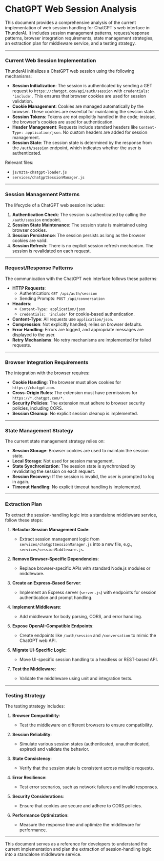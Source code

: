 # ChatGPT Web Session Analysis

This document provides a comprehensive analysis of the current implementation of web session handling for ChatGPT's web interface in ThunderAI. It includes session management patterns, request/response patterns, browser integration requirements, state management strategies, an extraction plan for middleware service, and a testing strategy.

---

### Current Web Session Implementation

ThunderAI initializes a ChatGPT web session using the following mechanisms:

- **Session Initialization**: The session is authenticated by sending a GET request to `https://chatgpt.com/api/auth/session` with `credentials: 'include'`. This ensures that browser cookies are used for session validation.
- **Cookie Management**: Cookies are managed automatically by the browser. These cookies are essential for maintaining the session state.
- **Session Tokens**: Tokens are not explicitly handled in the code; instead, the browser's cookies are used for authentication.
- **Header Management**: Requests include standard headers like `Content-Type: application/json`. No custom headers are added for session management.
- **Session State**: The session state is determined by the response from the `/auth/session` endpoint, which indicates whether the user is authenticated.

Relevant files:
- `js/mzta-chatgpt-loader.js`
- `services/chatgptSessionManager.js`

---

### Session Management Patterns

The lifecycle of a ChatGPT web session includes:
1. **Authentication Check**: The session is authenticated by calling the `/auth/session` endpoint.
2. **Session State Maintenance**: The session state is maintained using browser cookies.
3. **Session Persistence**: The session persists as long as the browser cookies are valid.
4. **Session Refresh**: There is no explicit session refresh mechanism. The session is revalidated on each request.

---

### Request/Response Patterns

The communication with the ChatGPT web interface follows these patterns:
- **HTTP Requests**:
  - Authentication: `GET /api/auth/session`
  - Sending Prompts: `POST /api/conversation`
- **Headers**:
  - `Content-Type: application/json`
  - `credentials: 'include'` for cookie-based authentication.
- **Content-Type**: All requests use `application/json`.
- **Compression**: Not explicitly handled; relies on browser defaults.
- **Error Handling**: Errors are logged, and appropriate messages are displayed to the user.
- **Retry Mechanisms**: No retry mechanisms are implemented for failed requests.

---

### Browser Integration Requirements

The integration with the browser requires:
- **Cookie Handling**: The browser must allow cookies for `https://chatgpt.com`.
- **Cross-Origin Rules**: The extension must have permissions for `https://*.chatgpt.com/*`.
- **Security Policies**: The extension must adhere to browser security policies, including CORS.
- **Session Cleanup**: No explicit session cleanup is implemented.

---

### State Management Strategy

The current state management strategy relies on:
- **Session Storage**: Browser cookies are used to maintain the session state.
- **Local Storage**: Not used for session management.
- **State Synchronization**: The session state is synchronized by revalidating the session on each request.
- **Session Recovery**: If the session is invalid, the user is prompted to log in again.
- **Timeout Handling**: No explicit timeout handling is implemented.

---

### Extraction Plan

To extract the session-handling logic into a standalone middleware service, follow these steps:

1. **Refactor Session Management Code**:
   - Extract session management logic from `services/chatgptSessionManager.js` into a new file, e.g., `services/sessionMiddleware.js`.

2. **Remove Browser-Specific Dependencies**:
   - Replace browser-specific APIs with standard Node.js modules or middleware.

3. **Create an Express-Based Server**:
   - Implement an Express server (`server.js`) with endpoints for session authentication and prompt handling.

4. **Implement Middleware**:
   - Add middleware for body parsing, CORS, and error handling.

5. **Expose OpenAI-Compatible Endpoints**:
   - Create endpoints like `/auth/session` and `/conversation` to mimic the ChatGPT web API.

6. **Migrate UI-Specific Logic**:
   - Move UI-specific session handling to a headless or REST-based API.

7. **Test the Middleware**:
   - Validate the middleware using unit and integration tests.

---

### Testing Strategy

The testing strategy includes:

1. **Browser Compatibility**:
   - Test the middleware on different browsers to ensure compatibility.

2. **Session Reliability**:
   - Simulate various session states (authenticated, unauthenticated, expired) and validate the behavior.

3. **State Consistency**:
   - Verify that the session state is consistent across multiple requests.

4. **Error Resilience**:
   - Test error scenarios, such as network failures and invalid responses.

5. **Security Considerations**:
   - Ensure that cookies are secure and adhere to CORS policies.

6. **Performance Optimization**:
   - Measure the response time and optimize the middleware for performance.

---

This document serves as a reference for developers to understand the current implementation and plan the extraction of session-handling logic into a standalone middleware service.
